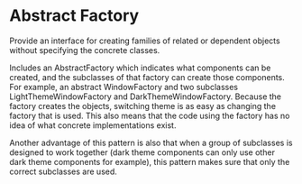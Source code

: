 # Abstract Factory
Provide an interface for creating families of related or dependent objects without
specifying the concrete classes.

Includes an AbstractFactory which indicates what components can be created,
and the subclasses of that factory can create those components.
For example, an abstract WindowFactory and two subclasses LightThemeWindowFactory and
DarkThemeWindowFactory.
Because the factory creates the objects, switching theme is as easy as changing
the factory that is used. This also means that the code using the factory has no idea
of what concrete implementations exist.

Another advantage of this pattern is also that when a group of subclasses is designed to work
together (dark theme components can only use other dark theme components for example), this
pattern makes sure that only the correct subclasses are used.
